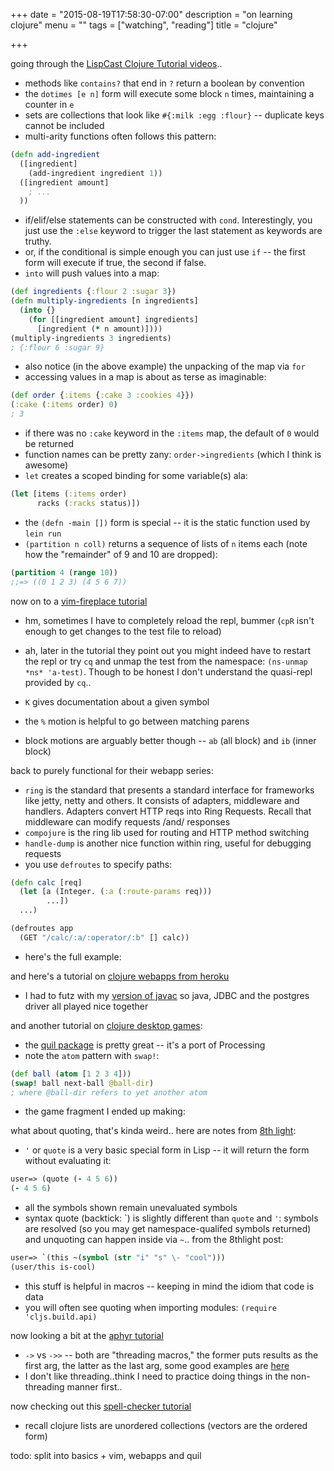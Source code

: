 +++
date = "2015-08-19T17:58:30-07:00"
description = "on learning clojure"
menu = ""
tags = ["watching", "reading"]
title = "clojure"

+++

going through the [LispCast Clojure Tutorial videos](http://www.purelyfunctional.tv)..

* methods like `contains?` that end in `?` return a boolean by convention
* the `dotimes [e n]` form will execute some block `n` times,
maintaining a counter in `e`
* sets are collections that look like `#{:milk :egg :flour}` --
duplicate keys cannot be included
* multi-arity functions often follows this pattern:

```clojure
(defn add-ingredient
  ([ingredient]
    (add-ingredient ingredient 1))
  ([ingredient amount]
    ; ...
  ))
```

* if/elif/else statements can be constructed with `cond`.
Interestingly, you just use the `:else` keyword to trigger the last statement
as keywords are truthy.
* or, if the conditional is simple enough you can just use `if` --
the first form will execute if true, the second if false.
* `into` will push values into a map:

```clojure
(def ingredients {:flour 2 :sugar 3})
(defn multiply-ingredients [n ingredients]
  (into {}
    (for [[ingredient amount] ingredients]
      [ingredient (* n amount)])))
(multiply-ingredients 3 ingredients)
; {:flour 6 :sugar 9}
```

* also notice (in the above example) the unpacking of the map via `for`
* accessing values in a map is about as terse as imaginable:

```clojure
(def order {:items {:cake 3 :cookies 4}})
(:cake (:items order) 0)
; 3
```

* if there was no `:cake` keyword in the `:items` map,
the default of `0` would be returned
* function names can be pretty zany: `order->ingredients` (which I think is awesome)
* `let` creates a scoped binding for some variable(s) ala:

```clojure
(let [items (:items order)
      racks (:racks status)])
```

* the `(defn -main [])` form is special -- it is the static function used by `lein run`
* `(partition n coll)` returns a sequence of lists of `n` items each
(note how the "remainder" of 9 and 10 are dropped):

```clojure
(partition 4 (range 10))
;;=> ((0 1 2 3) (4 5 6 7))
```


now on to a [vim-fireplace tutorial](http://clojure-doc.org/articles/tutorials/vim_fireplace.html)

* hm, sometimes I have to completely reload the repl, bummer
(`cpR` isn't enough to get changes to the test file to reload)
* ah, later in the tutorial they point out you might indeed have to restart the repl
or try `cq` and unmap the test from the namespace: `(ns-unmap *ns* 'a-test)`.
Though to be honest I don't understand the quasi-repl provided by `cq`..
* `K` gives documentation about a given symbol

* the `%` motion is helpful to go between matching parens
* block motions are arguably better though -- `ab` (all block) and `ib` (inner block)


back to purely functional for their webapp series:

* `ring` is the standard that presents a standard interface
for frameworks like jetty, netty and others.
It consists of adapters, middleware and handlers.
Adapters convert HTTP reqs into Ring Requests.
Recall that middleware can modify requests /and/ responses
* `compojure` is the ring lib used for routing and HTTP method switching
* `handle-dump` is another nice function within ring, useful for debugging requests
* you use `defroutes` to specify paths:

```clojure
(defn calc [req]
  (let [a (Integer. (:a (:route-params req)))
        ...])
  ...)

(defroutes app
  (GET "/calc/:a/:operator/:b" [] calc))
```
* here's the full example:

<script src="https://gist.github.com/yosemitebandit/8d12355c51d833fd714a.js"></script>

and here's a tutorial on [clojure webapps from heroku](https://devcenter.heroku.com/articles/clojure-web-application)

* I had to futz with my [version of javac](http://askubuntu.com/questions/117189/apt-get-install-openjdk-7-jdk-doesnt-install-javac-why)
so java, JDBC and the postgres driver all played nice together

and another tutorial on [clojure desktop games](http://noobtuts.com/clojure/2d-pong-game):

* the [quil package](quil.info) is pretty great -- it's a port of Processing
* note the `atom` pattern with `swap!`:

```clojure
(def ball (atom [1 2 3 4]))
(swap! ball next-ball @ball-dir)
; where @ball-dir refers to yet another atom
```

* the game fragment I ended up making:

<script src="https://gist.github.com/yosemitebandit/33a29d246382bd0c7cc3.js"></script>


what about quoting, that's kinda weird.. here are notes from
[8th light](https://blog.8thlight.com/colin-jones/2012/05/22/quoting-without-confusion.html):

* `'` or `quote` is a very basic special form in Lisp --
it will return the form without evaluating it:

```clojure
user=> (quote (- 4 5 6))
(- 4 5 6)
```

* all the symbols shown remain unevaluated symbols
* syntax quote (backtick: \`) is slightly different than `quote` and `'`:
symbols are resolved (so you may get namespace-qualifed symbols returned)
and unquoting can happen inside via `~`.. from the 8thlight post:

```clojure
user=> `(this ~(symbol (str "i" "s" \- "cool")))
(user/this is-cool)
```

* this stuff is helpful in macros -- keeping in mind the idiom that code is data
* you will often see quoting when importing modules: `(require 'cljs.build.api)`


now looking a bit at the [aphyr tutorial](https://aphyr.com/posts/311-clojure-from-the-ground-up-logistics)

* `->` vs `->>` -- both are "threading macros,"
the former puts results as the first arg, the latter as the last arg,
some good examples are [here](http://jdevuyst.blogspot.com/2013/11/thoughts-on-clojure-threading-macros.html)
* I don't like threading..think I need to practice doing things in the non-threading manner first..


now checking out this [spell-checker tutorial](http://www.bernhardwenzel.com/blog/2015/02/01/clojure-hands-on-tutorial-for-beginners-building-a-spell-checker)

* recall clojure lists are unordered collections (vectors are the ordered form)


todo: split into basics + vim, webapps and quil
